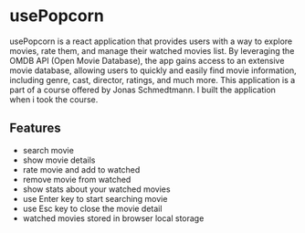 # usePopcorn

usePopcorn is a react application that provides users with a way to explore movies, rate them, and manage their watched movies list. By leveraging the OMDB API (Open Movie Database), the app gains access to an extensive movie database, allowing users to quickly and easily find movie information, including genre, cast, director, ratings, and much more.
This application is a part of a course offered by Jonas Schmedtmann. I built the application when i took the course.

## Features

- search movie
- show movie details
- rate movie and add to watched
- remove movie from watched
- show stats about your watched movies
- use Enter key to start searching movie
- use Esc key to close the movie detail
- watched movies stored in browser local storage
